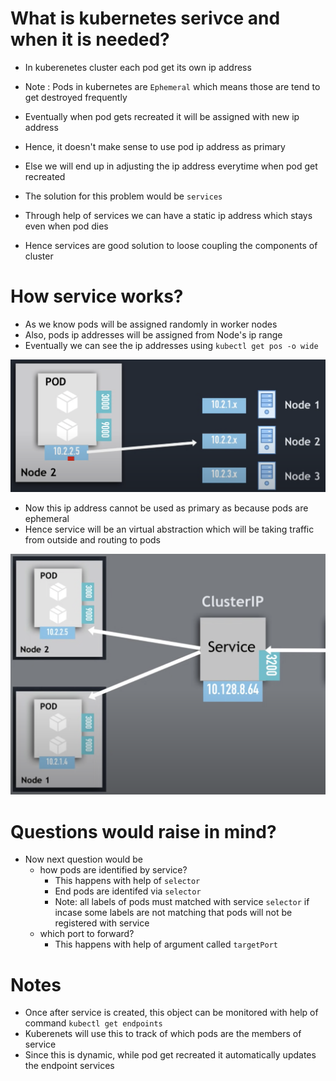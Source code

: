 # What is kubernetes serivce and when it is needed?
- In kuberenetes cluster each pod get its own ip address
- Note : Pods in kubernetes are `Ephemeral` which means those are tend to get destroyed frequently
- Eventually when pod gets recreated it will be assigned with new ip address
- Hence, it doesn't make sense to use pod ip address as primary 
- Else we will end up in adjusting the ip address everytime when pod get recreated

- The solution for this problem would be `services`
- Through help of services we can have a static ip address which stays even when pod dies
- Hence services are good solution to loose coupling the components of cluster

# How service works?
- As we know pods will be assigned randomly in worker nodes
- Also, pods ip addresses will be assigned from Node's ip range
- Eventually we can see the ip addresses using `kubectl get pos -o wide`

![alt text](../0-images/image-1.png)

- Now this ip address cannot be used as primary as because pods are ephemeral
- Hence service will be an virtual abstraction which will be taking traffic from outside and routing to pods

![alt text](../0-images/image-2.png)

# Questions would raise in mind?
- Now next question would be 
  * how pods are identified by service?
    - This happens with help of `selector` 
    - End pods are identifed via `selector`
    - Note: 
      all labels of pods must matched with service `selector`
      if incase some labels are not matching that pods will not be registered with service
  * which port to forward?
    - This happens with help of argument called `targetPort`

# Notes
- Once after service is created, this object can be monitored with help of command
  `kubectl get endpoints`
- Kuberenets will use this to track of which pods are the members of service
- Since this is dynamic, while pod get recreated it automatically updates the endpoint services